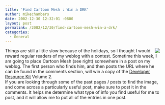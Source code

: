 ```yaml
---
title: 'Find Cartoon Mesh : Win a DRK'
author: mikechambers
date: 2002-12-30 12:32:01 -0800
layout: post
permalink: /2002/12/30/find-cartoon-mesh-win-a-drk/
categories:
  - General
---
```



<IMG src="/mesh/files/mike_chambers.gif" align=right>Things are still a little slow because of the holidays, so I thought I would reward regular readers of my weblog with a contest. Sometime this week, I am going to place Cartoon Mesh (see right) somewhere in a post on my weblog. The first person who finds him, and then posts the URL where he can be found in the comments section, will win a copy of the [Developer Resource Kit][1] Volume 2.  
If you are looking through some of the past pages / posts to find the image, and come across a particularly useful post, make sure to post it in the comments. It helps me determine what type of info you find useful for me to post, and it will allow me to put all of the&nbsp;entries in one post.

 [1]: http://www.macromedia.com/software/drk/